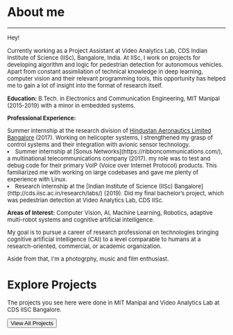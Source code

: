 # About me
---
<p align="justify">
<font size="-1">Hey!<br>
<p>Currently working as a Project Assistant at Video Analytics Lab, CDS Indian Institute of Science (IISc), Bangalore, India. At IISc, I work on projects for developing algorithm and logic for pedestrian detection for autonomous vehicles. Apart from constant assimilation of technical knowledge in deep learning, computer vision and their relevant programming tools, this opportunity has helped me to gain a lot of insight into the format of research itself. </p>

<p><b>Education:</b> B.Tech. in Electronics and Communication Engineering, MIT Manipal (2015-2019) with a minor in embedded systems.</p>

<p><b>Professional Experience:</b></p>
Summer internship at the research division of <a href="https://hal-india.co.in/">Hindustan Aeronautics Limited Bangalore</a> (2017). Working on helicopter systems, I strengthened my grasp of control systems and their integration with avionic sensor technology.
  <li>Summer internship at [Sonus Networks](https://ribboncommunications.com/), a multinational telecommunications company (2017). my role was to test and debug code for their primary VoIP (Voice over Internet Protocol) products. This familiarized me with working on large codebases and gave me plenty of experience with Linux.</li>
  <li>Research internship at the [Indian Institute of Science (IISc) Bangalore](http://cds.iisc.ac.in/research/labs/) (2019). Did my final bachelor’s project, which was pedestrian detection at Video Analytics Lab, CDS IISc. </li>
</ul>
<p><b>Areas of Interest:</b> Computer Vision, AI, Machine Learning, Robotics, adaptive multi-robot systems and cognitive artificial intelligence.</p> 

<p>My goal is to pursue a career of research professional on technologies bringing cognitive artificial intelligence (CAI) to a level comparable to humans at a research-oriented, commercial, or academic organization.</p>

<p>Aside from that, I'm a photogrphy, music and film enthusiast.</p>

<div class="section explore-projects">
    <div class="Grid container">
        <div class="Grid-cell left-text u-size5of12 u-after1of12">
            <h1 class="small-title mega-margin">Explore Projects</h1>
            <p class="mega-margin">The projects you see here were done in MIT Manipal and Video Analytics Lab at CDS IISC Bangalore.</p>
            <button onclick="location.href='projects.html'" type="button" class="Button Button--large">View All Projects</button>
        </div>
        <div class="Grid-cell explore-projects-blank"></div>
    </div>
</div>
